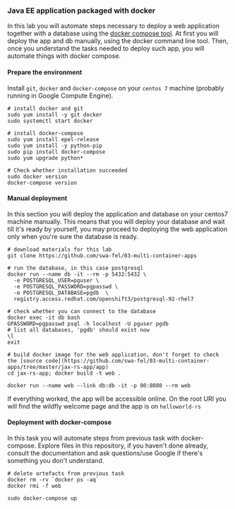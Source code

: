 ### Java EE application packaged with docker
In this lab you will automate steps necessary to deploy a web application together with a database using the [docker compose tool](https://docs.docker.com/compose/).
At first you will deploy the app and db manually, using the docker command line tool. Then, once you understand the tasks needed to deploy such app, you will automate things with docker compose.

#### Prepare the environment
Install `git`, `docker` and `docker-compose` on your `centos 7` machine (probably running in Google Compute Engine).
```
# install docker and git
sudo yum install -y git docker
sudo systemctl start docker

# install docker-compose
sudo yum install epel-release
sudo yum install -y python-pip
sudo pip install docker-compose
sudo yum upgrade python*

# Check whether installation succeeded
sudo docker version
docker-compose version

```

#### Manual deployment
In this section you will deploy the application and database on your centos7 machine manually. This means that you will deploy your database and wait till it's ready by yourself, you may proceed to deploying the web application only when you're sure the database is ready.
```
# download materials for this lab
git clone https://github.com/swa-fel/03-multi-container-apps

# run the database, in this case postgresql
docker run --name db -it --rm -p 5432:5432 \
  -e POSTGRESQL_USER=pguser \
  -e POSTGRESQL_PASSWORD=pgpasswd \
  -e POSTGRESQL_DATABASE=pgdb  \
  registry.access.redhat.com/openshift3/postgresql-92-rhel7

# check whether you can connect to the database
docker exec -it db bash
GPASSWORD=pgpasswd psql -h localhost -U pguser pgdb
# list all databases, 'pgdb' should exist now
\l
exit

# build docker image for the web application, don't forget to check the [source code](https://github.com/swa-fel/03-multi-container-apps/tree/master/jax-rs-app/app)
cd jax-rs-app; docker build -t web .

docker run --name web --link db:db -it -p 80:8080 --rm web
```
If everything worked, the app will be accessible online. On the root URI you will find the wildfly welcome page and the app is on `helloworld-rs`

#### Deployment with docker-compose
In this task you will automate steps from previous task with docker-compose. Explore files in this repository, if you haven't done already, consult the documentation and ask questions/use Google if there's something you don't understand.
```
# delete artefacts from previous task
docker rm -rv `docker ps -aq`
docker rmi -f web

sudo docker-compose up
```
